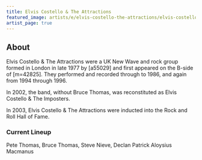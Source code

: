 ```yaml
---
title: Elvis Costello & The Attractions
featured_image: artists/e/elvis-costello-the-attractions/elvis-costello-the-attractions.jpg
artist_page: true
---
```

## About

Elvis Costello & The Attractions were a UK New Wave and rock group formed in London in late 1977 by [a55029] and first appeared on the B-side of [m=42825]. They performed and recorded through to 1986, and again from 1994 through 1996. 

In 2002, the band, without Bruce Thomas, was reconstituted as Elvis Costello & The Imposters. 

In 2003, Elvis Costello & The Attractions were inducted into the Rock and Roll Hall of Fame.

### Current Lineup

Pete Thomas, Bruce Thomas, Steve Nieve, Declan Patrick Aloysius Macmanus

